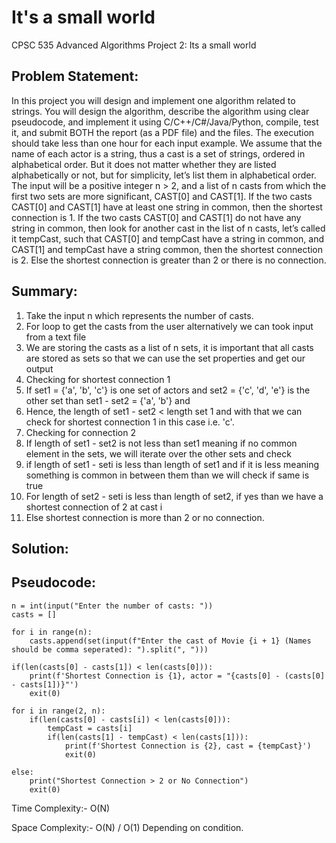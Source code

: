 # It's a small world

CPSC 535 Advanced Algorithms 
Project 2: Its a small world     

## Problem Statement:    
In this project you will design and implement one algorithm related to strings. You will design the algorithm, describe the algorithm using clear pseudocode, and implement it using C/C++/C#/Java/Python, compile, test it, and submit BOTH the report (as a PDF file) and the files. The execution should take less than one hour for each input example.
We assume that the name of each actor is a string, thus a cast is a set of strings, ordered in alphabetical order. But it does not matter whether they are listed alphabetically or not, but for simplicity, let’s list them in alphabetical order. 
The input will be a positive integer n > 2, and a list of n casts from which the first two sets are more significant, CAST[0] and CAST[1]. If the two casts CAST[0] and CAST[1] have at least one string in common, then the shortest connection is 1. If the two casts CAST[0] and CAST[1] do not have any string in common, then look for another cast in the list of n casts, let’s called it tempCast, such that CAST[0] and tempCast have a string in common, and CAST[1] and tempCast have a string common, then the shortest connection is 2. Else the shortest connection is greater than 2 or there is no connection.

## Summary:
1.	Take the input n which represents the number of casts. 
2.	For loop to get the casts from the user alternatively we can took input from a text file
3.	We are storing the casts as a list of n sets, it is important that all casts are stored as sets so that we can use the set properties and get our output
4.	Checking for shortest connection 1
5.	If set1 = {'a', 'b', 'c'} is one set of actors and set2 = {'c', 'd', 'e'} is the other set than set1 - set2 = {'a', 'b'} and 
6.	 Hence, the length of set1 - set2 < length set 1 and with that we can check for shortest connection 1 in this case i.e. 'c'.
7.	Checking for connection 2 
8.	If length of set1 - set2 is not less than set1 meaning if no common element in the sets, we will iterate over the other sets and check
9.	if length of set1 - seti is less than length of set1 and if it is less meaning something is common in between them than we will check if same is true 
10.	For length of set2 - seti is less than length of set2, if yes than we have a shortest connection of 2 at cast i 
11.	Else shortest connection is more than 2 or no connection.

## Solution:

## Pseudocode:

```
n = int(input("Enter the number of casts: ")) 
casts = [] 

for i in range(n):
    casts.append(set(input(f"Enter the cast of Movie {i + 1} (Names should be comma seperated): ").split(", ")))

if(len(casts[0] - casts[1]) < len(casts[0])):
    print(f'Shortest Connection is {1}, actor = "{casts[0] - (casts[0] - casts[1])}"')    
    exit(0)

for i in range(2, n):
    if(len(casts[0] - casts[i]) < len(casts[0])):    
        tempCast = casts[i]        
        if(len(casts[1] - tempCast) < len(casts[1])):        
            print(f'Shortest Connection is {2}, cast = {tempCast}')            
            exit(0)
            
else:
    print("Shortest Connection > 2 or No Connection")
    exit(0)
```

Time Complexity:- O(N)

Space Complexity:- O(N) / O(1) Depending on condition.
 

